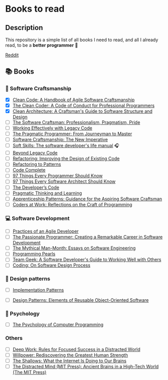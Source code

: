 # Books to read

## Description

This repository is a simple list of all books I need to read, and all I already 
read, to be a **better programmer** :muscle:

[Reddit](https://www.reddit.com/r/learnprogramming/comments/8ukniw/_/e1g94qn/)

## :books: Books

### :hammer: Software Craftsmanship

* [x] [Clean Code: A Handbook of Agile Software Craftsmanship](https://www.amazon.com/Clean-Code-Handbook-Software-Craftsmanship/dp/0132350882/)
* [x] [The Clean Coder: A Code of Conduct for Professional Programmers](https://www.amazon.com/dp/0137081073/ref=emc_b_5_i)
* [x] [Clean Architecture: A Craftsman's Guide to Software Structure and Design](https://www.amazon.com/dp/0134494164/ref=emc_b_5_i)
* [ ] [The Software Craftsman: Professionalism, Pragmatism, Pride](https://www.amazon.com/Software-Craftsman-Professionalism-Pragmatism-Robert/dp/0134052501)
* [ ] [Working Effectively with Legacy Code](https://www.amazon.com/dp/0131177052/ref=emc_b_5_i)
* [ ] [The Pragmatic Programmer: From Journeyman to Master](https://pragprog.com/book/tpp/the-pragmatic-programmer)
* [ ] [Software Craftsmanship: The New Imperative](http://www.amazon.com/exec/obidos/ASIN/0201733862)
* [ ] [Soft Skills: The software developer's life manual](http://www.amazon.com/Soft-Skills-software-developers-manual/dp/1617292397) :headphones:
* [ ] [Beyond Legacy Code](https://pragprog.com/book/dblegacy/beyond-legacy-code)
* [ ] [Refactoring: Improving the Design of Existing Code](http://www.amazon.com/Refactoring-Improving-Design-Existing-Code/dp/0201485672)
* [ ] [Refactoring to Patterns](http://www.amazon.com/Refactoring-Patterns-Joshua-Kerievsky/dp/0321213351/)
* [ ] [Code Complete](http://www.amazon.com/Complete-Second-Edition-Steve-McConnell/dp/0735619670)
* [ ] [97 Things Every Programmer Should Know](http://www.amazon.com/Things-Every-Programmer-Should-Know/dp/0596809484)
* [ ] [97 Things Every Software Architect Should Know](http://www.amazon.com/Things-Every-Software-Architect-Should/dp/059652269X)
* [ ] [The Developer’s Code](https://pragprog.com/book/kcdc/the-developer-s-code)
* [ ] [Pragmatic Thinking and Learning](https://pragprog.com/book/ahptl/pragmatic-thinking-and-learning)
* [ ] [Apprenticeship Patterns: Guidance for the Aspiring Software Craftsman](http://www.amazon.com/Apprenticeship-Patterns-Guidance-Aspiring-Craftsman/dp/0596518382)
* [ ] [Coders at Work: Reflections on the Craft of Programming](http://www.amazon.com/Coders-Work-Reflections-Craft-Programming/dp/1430219483)

### :computer: Software Development

* [ ] [Practices of an Agile Developer](https://pragprog.com/book/pad/practices-of-an-agile-developer)
* [ ] [The Passionate Programmer: Creating a Remarkable Career in Software Development](http://www.amazon.com/The-Passionate-Programmer-Remarkable-Development/dp/1934356344)
* [ ] [The Mythical Man-Month: Essays on Software Engineering](http://www.amazon.com/The-Mythical-Man-Month-Engineering-Anniversary/dp/0201835959)
* [ ] [Programming Pearls](http://www.amazon.com/Programming-Pearls-2nd-Edition-Bentley/dp/0201657880)
* [ ] [Team Geek: A Software Developer's Guide to Working Well with Others](http://www.amazon.com/Team-Geek-Software-Developers-Working/dp/1449302440)
* [ ] [Coding: On Software Design Process](https://www.amazon.com/Coding-Software-Process-Jonathan-Locke/dp/0615404820)

### :straight_ruler: Design patterns

* [ ] [Implementation Patterns](http://www.amazon.com/Implementation-Patterns-Kent-Beck/dp/0321413091)
* [ ] [Design Patterns: Elements of Reusable Object-Oriented Software](https://www.amazon.com/Design-Patterns-Elements-Reusable-Object-Oriented/dp/0201633612/)


### :book: Psychology

* [ ]  [The Psychology of Computer Programming](https://www.amazon.com/exec/obidos/ASIN/0932633420/codihorr-20)

### Others

* [ ] [Deep Work: Rules for Focused Success in a Distracted World](https://www.amazon.com/Deep-Work-Focused-Success-Distracted/dp/1455586692/)
* [ ] [Willpower: Rediscovering the Greatest Human Strength](https://www.amazon.com/Willpower-Rediscovering-Greatest-Human-Strength/dp/0143122231/)
* [ ] [The Shallows: What the Internet Is Doing to Our Brains](https://www.amazon.com/Shallows-What-Internet-Doing-Brains/dp/0393339750)
* [ ] [The Distracted Mind (MIT Press): Ancient Brains in a High-Tech World (The MIT Press)](https://www.amazon.com/Distracted-Mind-MIT-Press-High-Tech/dp/0262534436/)
